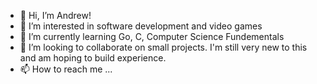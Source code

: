 - 👋 Hi, I’m Andrew!
- 👀 I’m interested in software development and video games
- 🌱 I’m currently learning Go, C, Computer Science Fundementals
- 💞️ I’m looking to collaborate on small projects. I'm still very new to this and am hoping to build experience.
- 📫 How to reach me ... 

<!---
Crash-Sasek/Crash-Sasek is a ✨ special ✨ repository because its `README.md` (this file) appears on your GitHub profile.
You can click the Preview link to take a look at your changes.
--->
